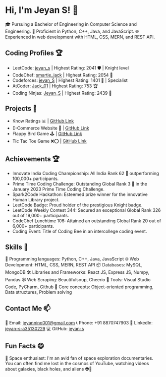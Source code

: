 # Hi, I'm Jeyan S! 👋

🎓 Pursuing a Bachelor of Engineering in Computer Science and Engineering.
🚀 Proficient in Python, C++, Java, and JavaScript.
🌐 Experienced in web development with HTML, CSS, MERN, and REST API.

## Coding Profiles 🏆

- LeetCode: [jeyan_s](https://leetcode.com/jeyan_s) | Highest Rating: 2041 🛡️ | Knight level
- CodeChef: [smartie_jack](https://codechef.com/users/smartie_jack) | Highest Rating: 2054 🌟
- Codeforces: [jeyan_S](https://codeforces.com/profile/jeyan_s) | Highest Rating: 1401 🚀 | Specialist
- AtCoder: [Jack_01](https://atcoder.jp/users/Jack_01) | Highest Rating: 753 🏆
- Coding Ninjas: [Jeyan_S](https://codingninjas.com/studio/profile/Jeyan_S) | Highest Rating: 2439 🌟

## Projects 🚀

- Know Ratings 📊 | [GitHub Link](https://github.com/jeyan-s/Know-Your-Ratings)
- E-Commerce Website 🛒 | [GitHub Link](https://github.com/jeyan-s/BlueMoon-Ecommerce)
- Flappy Bird Game 🕹️ | [GitHub Link](https://github.com/jeyan-s/Flappy-Bird)
- Tic Tac Toe Game ❌⭕ | [GitHub Link](https://github.com/jeyan-s/Tic-Tac-Toe)

## Achievements 🏆

- Innovate India Coding Championship: All India Rank 62 🌟 outperforming 100,000+ participants.
- Prime Time Coding Challenge: Outstanding Global Rank 3 🚀 in the January 2023 Prime Time Coding Challenge.
- Spark2Code Hackathon: Esteemed prize winner for the innovative Human Library project. 
- LeetCode Badge: Proud holder of the prestigious Knight badge.
- LeetCode Weekly Contest 344: Secured an exceptional Global Rank 326 out of 19,000+ participants.
- CodeChef Lunchtime 106: Attained an outstanding Global Rank 20 out of 6,000+ participants.
- Coding Event: Title of Coding Bee in an intercollege coding event.

## Skills 💪

📝 Programming languages: Python, C++, Java, JavaScript
🌐 Web Development: HTML, CSS, MERN, REST API
📦 Databases: MySQL, MongoDB
🛠️ Libraries and Frameworks: React JS, Express JS, Numpy, Pandas
🕸️ Web Scraping: Beautifulsoup, Cheerio
🔧 Tools: Visual Studio Code, PyCharm, Github
🧠 Core concepts: Object-oriented programming, Data structures, Problem solving

## Contact Me 📫

📧 Email: jeyannino001@gmail.com
📞 Phone: +91 8870747903
💼 LinkedIn: [jeyan-s-a35130229](https://linkedin.com/in/jeyan-s-a35130229)
💻 GitHub: [jeyan-s](https://github.com/jeyan-s)

## Fun Facts 😄

🚀 Space enthusiast: I'm an avid fan of space exploration documentaries. You can often find me lost in the cosmos of YouTube, watching videos about galaxies, black holes, and aliens 👽🌠
